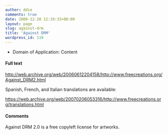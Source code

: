 ```yaml
---
author: ddie
comments: true
date: 2009-12-20 12:19:33+00:00
layout: page
slug: against-drm
title: 'Against DRM'
wordpress_id: 119
---
```


 * Domain of Application: Content

#### Full text 

http://web.archive.org/web/20060612204158/http://www.freecreations.org/Against_DRM2.html

Spanish, French, and Italian translations are available:

https://web.archive.org/web/20070206053316/http://www.freecreations.org/translations.html

#### Comments 

Against DRM 2.0 is a free copyleft license for artworks.
